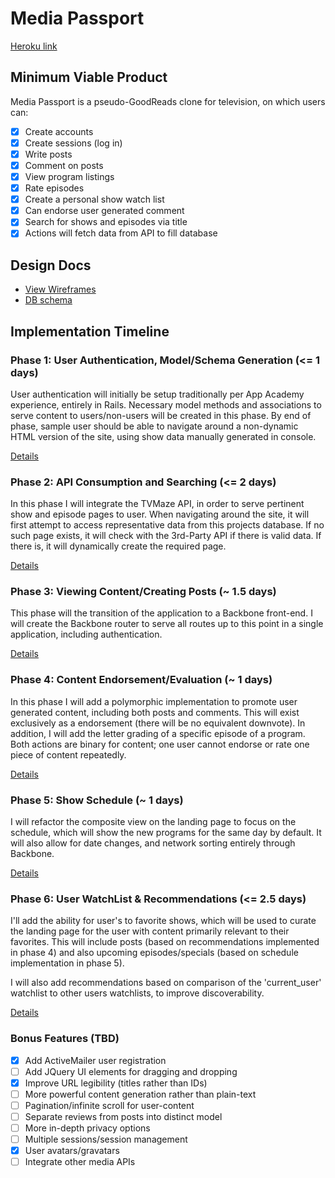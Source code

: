 # Media Passport

[Heroku link][heroku]

[heroku]: http://media-passport.herokuapp.com/

## Minimum Viable Product
Media Passport is a pseudo-GoodReads clone for television, on which users can:

<!-- This is a Markdown checklist. Use it to keep track of your progress! -->

- [x] Create accounts
- [x] Create sessions (log in)
- [x] Write posts
- [x] Comment on posts
- [x] View program listings
- [x] Rate episodes
- [x] Create a personal show watch list
- [x] Can endorse user generated comment
- [x] Search for shows and episodes via title
- [x] Actions will fetch data from API to fill database

## Design Docs
* [View Wireframes][views]
* [DB schema][schema]

[views]: ./docs/views.md
[schema]: ./docs/schema.md

## Implementation Timeline

### Phase 1: User Authentication, Model/Schema Generation (<= 1 days)
User authentication will initially be setup traditionally per App Academy experience, entirely in Rails. Necessary model methods and associations to serve content to users/non-users will be created in this phase.  By end of phase, sample user should be able to navigate around a non-dynamic HTML version of the site, using show data manually generated in console.

[Details][phase-one]

### Phase 2: API Consumption and Searching (<= 2 days)
In this phase I will integrate the TVMaze API, in order to serve pertinent show and episode pages to user.  When navigating around the site, it will first attempt to access representative data from this projects database.  If no such page exists, it will check with the 3rd-Party API if there is valid data.  If there is, it will dynamically create the required page.

[Details][phase-two]

### Phase 3: Viewing Content/Creating Posts (~ 1.5 days)
This phase will the transition of the application to a Backbone front-end.  I will create the Backbone router to serve all routes up to this point in a single application, including authentication.

[Details][phase-three]

### Phase 4: Content Endorsement/Evaluation (~ 1 days)
In this phase I will add a polymorphic implementation to promote user generated content, including both posts and comments.  This will exist exclusively as a endorsement (there will be no equivalent downvote).  In addition, I will add the letter grading of a specific episode of a program.  Both actions are binary for content; one user cannot endorse or rate one piece of content repeatedly.

[Details][phase-four]

### Phase 5: Show Schedule (~ 1 days)
I will refactor the composite view on the landing page to focus on the schedule, which will show the new programs for the same day by default.  It will also allow for date changes, and network sorting entirely through Backbone.

[Details][phase-five]

### Phase 6: User WatchList & Recommendations (<= 2.5 days)
I'll add the ability for user's to favorite shows, which will be used to curate the landing page for the user with content primarily relevant to their favorites.  This will include posts (based on recommendations implemented in phase 4) and also upcoming episodes/specials (based on schedule implementation in phase 5).

I will also add recommendations based on comparison of the 'current_user' watchlist to other users watchlists, to improve discoverability.

[Details][phase-six]

### Bonus Features (TBD)
- [x] Add ActiveMailer user registration
- [ ] Add JQuery UI elements for dragging and dropping
- [x] Improve URL legibility (titles rather than IDs)
- [ ] More powerful content generation rather than plain-text
- [ ] Pagination/infinite scroll for user-content
- [ ] Separate reviews from posts into distinct model
- [ ] More in-depth privacy options
- [ ] Multiple sessions/session management
- [x] User avatars/gravatars
- [ ] Integrate other media APIs

[phase-one]: ./docs/phases/phase1.md
[phase-two]: ./docs/phases/phase2.md
[phase-three]: ./docs/phases/phase3.md
[phase-four]: ./docs/phases/phase4.md
[phase-five]: ./docs/phases/phase5.md
[phase-six]: ./docs/phases/phase6.md
